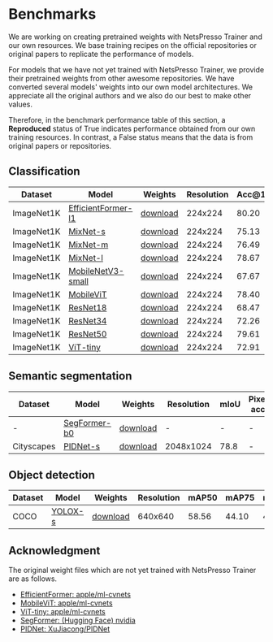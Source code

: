 # Benchmarks

We are working on creating pretrained weights with NetsPresso Trainer and our own resources. We base training recipes on the official repositories or original papers to replicate the performance of models.

For models that we have not yet trained with NetsPresso Trainer, we provide their pretrained weights from other awesome repositories. We have converted several models' weights into our own model architectures. We appreciate all the original authors and we also do our best to make other values.

Therefore, in the benchmark performance table of this section, a **Reproduced** status of True indicates performance obtained from our own training resources. In contrast, a False status means that the data is from original papers or repositories.

## Classification

| Dataset | Model | Weights | Resolution | Acc@1 | Acc@5 | Params | MACs | torch.fx | NetsPresso | Reproduced | Remarks |
|---|---|---|---|---|---|---|---|---|---|---|---|
| ImageNet1K | [EfficientFormer-l1](https://github.com/Nota-NetsPresso/netspresso-trainer/blob/master/config/model/efficientformer/efficientformer-l1-classification.yaml) | [download](https://netspresso-trainer-public.s3.ap-northeast-2.amazonaws.com/checkpoint/efficientformer/efficientformer_l1_imagenet1k.safetensors?versionId=JIkKVaUF0fhkvLz2jfcY3MmbUg6MkUO6) | 224x224 | 80.20 | - | 12.30M | 1.30G | Supported | Supported | False | - |
| ImageNet1K | [MixNet-s](https://github.com/Nota-NetsPresso/netspresso-trainer/blob/master/config/model/mixnet/mixnet-s-classification.yaml) | [download](https://netspresso-trainer-public.s3.ap-northeast-2.amazonaws.com/checkpoint/mixnet/mixnet_s_imagenet1k.safetensors?versionId=n0sHuieRyTWWzwBmSAE8oSP4BL53laDP) | 224x224 | 75.13 | - | - | - | Supported | Supported | False | - |
| ImageNet1K | [MixNet-m](https://github.com/Nota-NetsPresso/netspresso-trainer/blob/master/config/model/mixnet/mixnet-m-classification.yaml) | [download](https://netspresso-trainer-public.s3.ap-northeast-2.amazonaws.com/checkpoint/mixnet/mixnet_m_imagenet1k.safetensors?versionId=cMkB57XAqu8Ro9OOWf9M6nLBPbrD2C7k) | 224x224 | 76.49 | - | - | - | Supported | Supported | False | - |
| ImageNet1K | [MixNet-l](https://github.com/Nota-NetsPresso/netspresso-trainer/blob/master/config/model/mixnet/mixnet-l-classification.yaml) | [download](https://netspresso-trainer-public.s3.ap-northeast-2.amazonaws.com/checkpoint/mixnet/mixnet_l_imagenet1k.safetensors?versionId=UZFlpK8LO_SlYbu5GnUe9Qb3srikM6mk) | 224x224 | 78.67 | - | - | - | Supported | Supported | False | - |
| ImageNet1K | [MobileNetV3-small](https://github.com/Nota-NetsPresso/netspresso-trainer/blob/master/config/model/mobilenetv3/mobilenetv3-small-classification.yaml) | [download](https://netspresso-trainer-public.s3.ap-northeast-2.amazonaws.com/checkpoint/mobilenetv3/mobilenet_v3_small_imagenet1k.safetensors?versionId=NTpIJOERdx4efzBgY7Wcca7Xe1_Vwal9) | 224x224 | 67.67 | 87.40 | 2.50M | 0.03G | Supported | Supported | False | - |
| ImageNet1K | [MobileViT](https://github.com/Nota-NetsPresso/netspresso-trainer/blob/master/config/model/mobilevit/mobilevit-s-classification.yaml) | [download](https://netspresso-trainer-public.s3.ap-northeast-2.amazonaws.com/checkpoint/mobilevit/mobilevit_s_imagenet1k.safetensors?versionId=Kg71H367_VeSJqfzJv54At1uFcMyIf9D) | 224x224 | 78.40 | - | 5.60M | - | Supported | Supported | False | - |
| ImageNet1K | [ResNet18](https://github.com/Nota-NetsPresso/netspresso-trainer/blob/master/config/model/resnet/resnet18-classification.yaml) | [download](https://netspresso-trainer-public.s3.ap-northeast-2.amazonaws.com/checkpoint/resnet/resnet18_imagenet1k.safetensors?versionId=rI_BkIYyNFBtem180CSHA5QiGjuXgxMb) | 224x224 | 68.47 | 88.20 | 11.69M | 1.82G | Supported | Supported | True | - |
| ImageNet1K | [ResNet34](https://github.com/Nota-NetsPresso/netspresso-trainer/blob/master/config/model/resnet/resnet34-classification.yaml) | [download](https://netspresso-trainer-public.s3.ap-northeast-2.amazonaws.com/checkpoint/resnet/resnet34_imagenet1k.safetensors?versionId=YV687nYQc8tj5lq6ffqPpiJ8h2e0DW6L) | 224x224 | 72.26 | 90.63 | 21.80M | 3.67G | Supported | Supported | True | - |
| ImageNet1K | [ResNet50](https://github.com/Nota-NetsPresso/netspresso-trainer/blob/master/config/model/resnet/resnet50-classification.yaml) | [download](https://netspresso-trainer-public.s3.ap-northeast-2.amazonaws.com/checkpoint/resnet/resnet50_imagenet1k.safetensors?versionId=kDZZabJz8kK.HWDtvo7VJ.HYZ7A3GcxS) | 224x224 | 79.61 | 94.67 | 25.56M | 2.62G | Supported | Supported | True | - |
| ImageNet1K | [ViT-tiny](https://github.com/Nota-NetsPresso/netspresso-trainer/blob/master/config/model/vit/vit-tiny-classification.yaml) | [download](https://netspresso-trainer-public.s3.ap-northeast-2.amazonaws.com/checkpoint/vit/vit_tiny_imagenet1k.safetensors?versionId=1WC4OqtnA5gJFolvCMrOWAdmiMwpL8RO) | 224x224 | 72.91 | - | 5.70M | - | Supported | Supported | False | - |

## Semantic segmentation

| Dataset | Model | Weights | Resolution | mIoU | Pixel acc | Params | MACs | torch.fx | NetsPresso | Reproduced | Remarks |
|---|---|---|---|---|---|---|---|---|---|---|---|
| - | [SegFormer-b0](https://github.com/Nota-NetsPresso/netspresso-trainer/blob/master/config/model/segformer/segformer-b0-segmentation.yaml) | [download](https://netspresso-trainer-public.s3.ap-northeast-2.amazonaws.com/checkpoint/segformer/segformer_b0.safetensors?versionId=aZsJLrZrAysdvqRz2WVfCrjM.0sTFs3H) | - | - | - | - | - | Supported | Supported | False | - |
| Cityscapes | [PIDNet-s](https://github.com/Nota-NetsPresso/netspresso-trainer/blob/master/config/model/pidnet/pidnet-s-segmentation.yaml) | [download](https://netspresso-trainer-public.s3.ap-northeast-2.amazonaws.com/checkpoint/pidnet/pidnet_s_cityscapes.safetensors?versionId=lsgtDpiF1yqJpuCLYpruLdR6on0V53r8) | 2048x1024 | 78.8 | - | - | - | Supported | Supported | False | - |

## Object detection

| Dataset | Model | Weights | Resolution | mAP50 | mAP75 | mAP50:95 | Params | MACs | torch.fx | NetsPresso | Reproduced | Remarks |
|---|---|---|---|---|---|---|---|---|---|---|---|---|
| COCO | [YOLOX-s](https://github.com/Nota-NetsPresso/netspresso-trainer/blob/master/config/model/yolox/yolox-s-detection.yaml) | [download](https://netspresso-trainer-public.s3.ap-northeast-2.amazonaws.com/checkpoint/yolox/yolox_s_coco.safetensors?versionId=QRLqHKqhv8TSYBrmsQ3M8lCR8w7HEZyA) | 640x640 | 58.56 | 44.10 | 40.63 | 8.97M | 13.40G | Supported | Supported | True | conf_thresh=0.01, nms_thresh=0.65 |

## Acknowledgment

The original weight files which are not yet trained with NetsPresso Trainer are as follows.

- [EfficientFormer: apple/ml-cvnets](https://drive.google.com/file/d/11SbX-3cfqTOc247xKYubrAjBiUmr818y/view)
- [MobileViT: apple/ml-cvnets](https://apple.github.io/ml-cvnets/en/general/README-model-zoo.html#mobilevitv1-legacy)
- [ViT-tiny: apple/ml-cvnets](https://apple.github.io/ml-cvnets/en/general/README-model-zoo.html#classification-imagenet-1k)
- [SegFormer: (Hugging Face) nvidia](https://huggingface.co/nvidia/mit-b0) 
- [PIDNet: XuJiacong/PIDNet](https://github.com/XuJiacong/PIDNet#models)